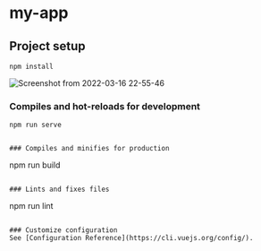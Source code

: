 # my-app

## Project setup
```
npm install
```
![Screenshot from 2022-03-16 22-55-46](https://user-images.githubusercontent.com/77064600/158734089-a37be069-963a-471d-a560-96a24e1cafac.png)


### Compiles and hot-reloads for development
```
npm run serve


### Compiles and minifies for production
```
npm run build
```

### Lints and fixes files
```
npm run lint
```

### Customize configuration
See [Configuration Reference](https://cli.vuejs.org/config/).

